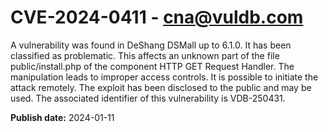# CVE-2024-0411 - cna@vuldb.com

A vulnerability was found in DeShang DSMall up to 6.1.0. It has been classified as problematic. This affects an unknown part of the file public/install.php of the component HTTP GET Request Handler. The manipulation leads to improper access controls. It is possible to initiate the attack remotely. The exploit has been disclosed to the public and may be used. The associated identifier of this vulnerability is VDB-250431.

**Publish date:** 2024-01-11
